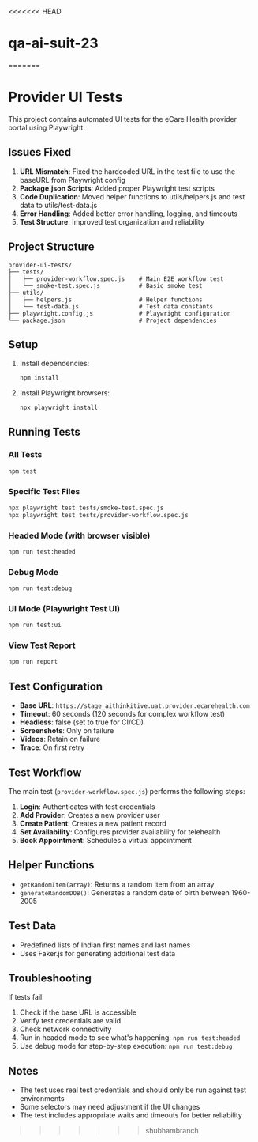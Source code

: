 <<<<<<< HEAD
# qa-ai-suit-23
=======
# Provider UI Tests

This project contains automated UI tests for the eCare Health provider portal using Playwright.

## Issues Fixed

1. **URL Mismatch**: Fixed the hardcoded URL in the test file to use the baseURL from Playwright config
2. **Package.json Scripts**: Added proper Playwright test scripts
3. **Code Duplication**: Moved helper functions to utils/helpers.js and test data to utils/test-data.js
4. **Error Handling**: Added better error handling, logging, and timeouts
5. **Test Structure**: Improved test organization and reliability

## Project Structure

```
provider-ui-tests/
├── tests/
│   ├── provider-workflow.spec.js    # Main E2E workflow test
│   └── smoke-test.spec.js           # Basic smoke test
├── utils/
│   ├── helpers.js                   # Helper functions
│   └── test-data.js                 # Test data constants
├── playwright.config.js             # Playwright configuration
└── package.json                     # Project dependencies
```

## Setup

1. Install dependencies:
   ```bash
   npm install
   ```

2. Install Playwright browsers:
   ```bash
   npx playwright install
   ```

## Running Tests

### All Tests
```bash
npm test
```

### Specific Test Files
```bash
npx playwright test tests/smoke-test.spec.js
npx playwright test tests/provider-workflow.spec.js
```

### Headed Mode (with browser visible)
```bash
npm run test:headed
```

### Debug Mode
```bash
npm run test:debug
```

### UI Mode (Playwright Test UI)
```bash
npm run test:ui
```

### View Test Report
```bash
npm run report
```

## Test Configuration

- **Base URL**: `https://stage_aithinkitive.uat.provider.ecarehealth.com`
- **Timeout**: 60 seconds (120 seconds for complex workflow test)
- **Headless**: false (set to true for CI/CD)
- **Screenshots**: Only on failure
- **Videos**: Retain on failure
- **Trace**: On first retry

## Test Workflow

The main test (`provider-workflow.spec.js`) performs the following steps:

1. **Login**: Authenticates with test credentials
2. **Add Provider**: Creates a new provider user
3. **Create Patient**: Creates a new patient record
4. **Set Availability**: Configures provider availability for telehealth
5. **Book Appointment**: Schedules a virtual appointment

## Helper Functions

- `getRandomItem(array)`: Returns a random item from an array
- `generateRandomDOB()`: Generates a random date of birth between 1960-2005

## Test Data

- Predefined lists of Indian first names and last names
- Uses Faker.js for generating additional test data

## Troubleshooting

If tests fail:

1. Check if the base URL is accessible
2. Verify test credentials are valid
3. Check network connectivity
4. Run in headed mode to see what's happening: `npm run test:headed`
5. Use debug mode for step-by-step execution: `npm run test:debug`

## Notes

- The test uses real test credentials and should only be run against test environments
- Some selectors may need adjustment if the UI changes
- The test includes appropriate waits and timeouts for better reliability 
>>>>>>> shubhambranch
